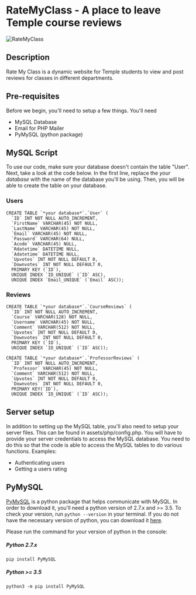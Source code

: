 # RateMyClass - A place to leave Temple course reviews

![RateMyClass](https://github.com/RateMyClassTU/RateMyClass/blob/main/assets/img/brand/RateMyClassLogo.png?raw=true)

## Description
Rate My Class is a dynamic website for Temple students to view and post reviews for classes in different departments.

## Pre-requisites
Before we begin, you'll need to setup a few things. You'll need
- MySQL Database
- Email for PHP Mailer
- PyMySQL (python package)

## MySQL Script
To use our code, make sure your database doesn't contain the table "User". Next, take a look at the code below. In the first line, replace the *your database* with the name of the database you'll be using. Then, you will be able to create the table on your database.

### Users
```
CREATE TABLE `*your database*`.`User` (
  `ID` INT NOT NULL AUTO_INCREMENT,
  `FirstName` VARCHAR(45) NOT NULL,
  `LastName` VARCHAR(45) NOT NULL,
  `Email` VARCHAR(45) NOT NULL,
  `Password` VARCHAR(64) NULL,
  `Acode` VARCHAR(45) NULL,
  `Rdatetime` DATETIME NULL,
  `Adatetime` DATETIME NULL,
  `Upvotes` INT NOT NULL DEFAULT 0,
  `Downvotes` INT NOT NULL DEFAULT 0,
  PRIMARY KEY (`ID`),
  UNIQUE INDEX `ID_UNIQUE` (`ID` ASC),
  UNIQUE INDEX `Email_UNIQUE` (`Email` ASC));
```
### Reviews
```
CREATE TABLE `*your database*`.`CourseReviews` (
  `ID` INT NOT NULL AUTO_INCREMENT,
  `Course` VARCHAR(128) NOT NULL,
  `Username` VARCHAR(45) NOT NULL,
  `Comment` VARCHAR(512) NOT NULL,
  `Upvotes` INT NOT NULL DEFAULT 0,
  `Downvotes` INT NOT NULL DEFAULT 0,
  PRIMARY KEY (`ID`),
  UNIQUE INDEX `ID_UNIQUE` (`ID` ASC));
```
```
CREATE TABLE `*your database*`.`ProfessorReviews` (
  `ID` INT NOT NULL AUTO_INCREMENT,
  `Professor` VARCHAR(45) NOT NULL,
  `Comment` VARCHAR(512) NOT NULL,
  `Upvotes` INT NOT NULL DEFAULT 0,
  `Downvotes` INT NOT NULL DEFAULT 0,
  PRIMARY KEY(`ID`),
  UNIQUE INDEX `ID_UNIQUE` (`ID` ASC));
```

## Server setup
In addition to setting up the MySQL table, you'll also need to setup your server files. This can be found in assets/php/config.php. You will have to provide your server credentials to access the MySQL database. You need to do this so that the code is able to access the MySQL tables to do various functions. Examples:
- Authenticating users
- Getting a users rating

## PyMySQL
[PyMySQL](https://pypi.org/project/PyMySQL/) is a python package that helps communicate with MySQL. In order to download it, you'll need a python version of 2.7.x and >= 3.5. To check your version, run `python --version` in your terminal. If you do not have the necessary version of python, you can download it [here](https://www.python.org/downloads/).

Please run the command for your version of python in the console:
##### Python 2.7.x
`pip install PyMySQL`

##### Python >= 3.5
`python3 -m pip install PyMySQL`
